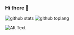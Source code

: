 ### Hi there 👋

![github stats](https://github-readme-stats.vercel.app/api?username=febryardiansyah&show_icons=true&theme=radical)
![github toplang](https://github-readme-stats.vercel.app/api/top-langs/?username=febryardiansyah&layout=compact&theme=nightowl)

![Alt Text](https://i.pinimg.com/originals/d1/d6/c0/d1d6c0fe9c91839b97e361387b505b97.gif)
